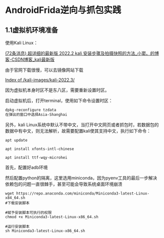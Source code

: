 # AndroidFrida逆向与抓包实践

## 1.1虚拟机环境准备

使用Kali Linux：

[(72条消息) 超详细的最新版 2022.2 kali 安装步骤及拍摄快照的方法_小窦。的博客-CSDN博客_kali最新版](https://blog.csdn.net/weixin_51178129/article/details/126033729)

由于官网下载很慢，可以去镜像网站下载

[Index of /kali-images/kali-2022.3/](http://old.kali.org/kali-images/kali-2022.3/)

因为虚拟机本身时区不是东八区，需要重新设置时区。

启动虚拟机后，打开terminal，使用如下命令设置时区：

```sh
dpkg-reconfigure tzdata
在弹出的窗口中选择Asia-Shanghai
```

另外，kali Linux系统中默认不带中文，当打开中文网页或者抓包时，若数据包的数据中有中文，则无法解析，故需要配置kali使其支持中文，执行如下命令：

```
apt update

apt install xfonts-intl-chinese

apt install ttf-wqy-microhei
```

首先，配置好adb环境

然后配置python的隔离，这里选用miniconda，因为pyenv工具的最后一步解决依赖包的问题一直很棘手，甚至可能会导致系统桌面环境崩溃

```
wget https://repo.anaconda.com/miniconda/Miniconda3-latest-Linux-x84_64.sh 
#下载安装脚本

#赋予安装脚本可执行的权限
chmod +x Miniconda3-latest-Linux-x86_64.sh

#运行安装脚本
sh Miniconda3-latest-Linux-x86_64.sh
```

